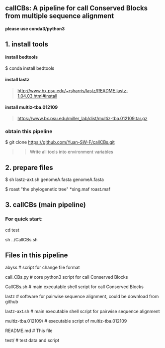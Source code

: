 ## callCBs: A pipeline for call Conserved Blocks from multiple sequence alignment
#### please use conda3/python3

## 1. install tools 
#### install bedtools
$ conda install bedtools

#### install lastz
> http://www.bx.psu.edu/~rsharris/lastz/README.lastz-1.04.03.html#install

#### install multiz-tba.012109
> https://www.bx.psu.edu/miller_lab/dist/multiz-tba.012109.tar.gz

### obtain this pipeline
$ git clone https://github.com/Yuan-SW-F/callCBs.git

>> Write all tools into environment variables

## 2. prepare files
$ sh lastz-axt.sh genomeA.fasta  genomeA.fasta

$ roast "the phylogenetic tree" *sing.maf roast.maf

## 3. callCBs (main pipeline)
### For quick start:
cd test

sh ../CallCBs.sh

## Files in this pipeline
abyss                   # script for change file format

call_CBs.py             # core python3 script for call Conserved Blocks

CallCBs.sh              # main executable shell script for call Conserved Blocks

lastz                   # software for pairwise sequence alignment, could be download from github

lastz-axt.sh            # main executable shell script for pairwise sequence alignment

multiz-tba.012109/      # executable script of multiz-tba.012109

README.md               # This file

test/                   # test data and script
